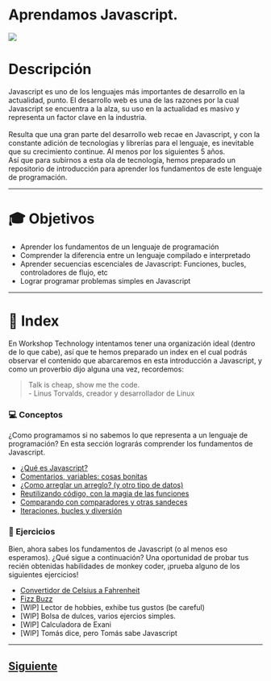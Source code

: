 # Aprendamos Javascript.

![](https://github.com/WorkshopTechnology/Materiales/blob/master/Talleres/CuentosDeJavascript/GroovyDoodle.svg)

# Descripción
Javascript es uno de los lenguajes más importantes de desarrollo en la actualidad, punto. El desarrollo web es una de las razones por la cual Javascript se encuentra a la alza, su uso en la actualidad es masivo y representa un factor clave en la industria.
<br>
<br>
Resulta que una gran parte del desarrollo web recae en Javascript, y con la constante adición de tecnologías y librerías para el lenguaje, es inevitable que su crecimiento continue. Al menos por los siguientes 5 años. 
<br>
Así que para subirnos a esta ola de tecnología, hemos preparado un repositorio de introducción para aprender los fundamentos de este lenguaje de programación.
___
# :mortar_board: Objetivos
* Aprender los fundamentos de un lenguaje de programación 
* Comprender la diferencia entre un lenguaje compilado e interpretado 
* Aprender secuencias escenciales de Javascript: Funciones, bucles, controladores de flujo, etc
* Lograr programar problemas simples en Javascript
___
# :page_with_curl: Index
En Workshop Technology intentamos tener una organización ideal (dentro de lo que cabe), así que te hemos preparado un index en el cual podrás observar el contenido que abarcaremos en esta introducción a Javascript, y como un proverbio dijo alguna una vez, recordemos:
> Talk is cheap, show me the code.
> <br>- Linus Torvalds, creador y desarrollador de Linux

### :computer: Conceptos
¿Como programamos si no sabemos lo que representa a un lenguaje de programación? En esta sección lograrás comprender los fundamentos de Javascript.
* [¿Qué es Javascript?](https://github.com/WorkshopTechnology/Materiales/blob/master/Talleres/CuentosDeJavascript/2.-queEsJavascript.md)
* [Comentarios, variables: cosas bonitas](https://github.com/WorkshopTechnology/Materiales/blob/master/Talleres/CuentosDeJavascript/1.5.-comentariosVariables%2CprettyThings.md)
* [¿Como arreglar un arreglo? (y otro tipo de datos)](https://github.com/WorkshopTechnology/Materiales/blob/master/Talleres/CuentosDeJavascript/3.-arreglandoUnArreglo.md)
* [Reutilizando código, con la magia de las funciones](https://github.com/WorkshopTechnology/Materiales/blob/master/Talleres/CuentosDeJavascript/4.-%20reusandoConFunciones.md)
* [Comparando con comparadores y otras sandeces](https://github.com/WorkshopTechnology/Materiales/blob/master/Talleres/CuentosDeJavascript/5.-ComparandoConComparadores.md)
* [Iteraciones, bucles y diversión](https://github.com/WorkshopTechnology/Materiales/blob/master/Talleres/CuentosDeJavascript/6.-iteracionesBuclesYDiversi%C3%B3n.md)

### :running: Ejercicios 
Bien, ahora sabes los fundamentos de Javascript (o al menos eso esperamos). ¿Qué sigue a continuación? Una oportunidad de probar
tus recién obtenidas habilidades de monkey coder, ¡prueba alguno de los siguientes ejercicios!
* [Convertidor de Celsius a Fahrenheit](https://github.com/WorkshopTechnology/Materiales/blob/master/Talleres/CuentosDeJavascript/8.-TemperatureConverter.md)
* [Fizz Buzz](https://github.com/WorkshopTechnology/Materiales/blob/master/Talleres/CuentosDeJavascript/7.-FizzBuzz.md)
* [WIP] Lector de hobbies, exhibe tus gustos (be careful)
* [WIP] Bolsa de dulces, varios ejercios simples.
* [WIP] Calculadora de Exani
* [WIP] Tomás dice, pero Tomás sabe Javascript
___

## [Siguiente](https://github.com/WorkshopTechnology/Materiales/blob/master/Talleres/CuentosDeJavascript/2.-queEsJavascript.md)
